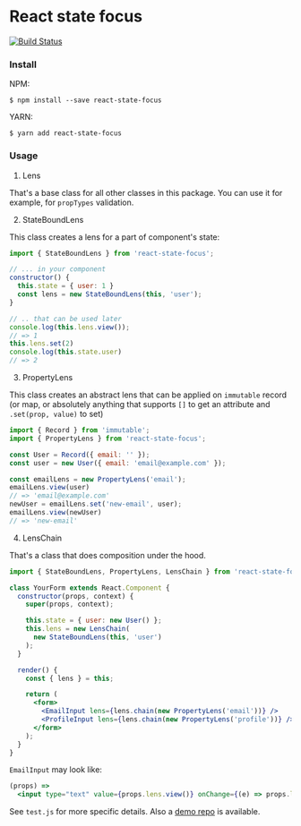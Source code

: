 # React state focus

[![Build Status](https://travis-ci.org/iliabylich/react-state-focus.svg?branch=master)](https://travis-ci.org/iliabylich/react-state-focus)

### Install

NPM:
```
$ npm install --save react-state-focus
```

YARN:
```
$ yarn add react-state-focus
```

### Usage

1. Lens

That's a base class for all other classes in this package.
You can use it for example, for `propTypes` validation.

2. StateBoundLens

This class creates a lens for a part of component's state:

``` js
import { StateBoundLens } from 'react-state-focus';

// ... in your component
constructor() {
  this.state = { user: 1 }
  const lens = new StateBoundLens(this, 'user');
}

// .. that can be used later
console.log(this.lens.view());
// => 1
this.lens.set(2)
console.log(this.state.user)
// => 2
```

3. PropertyLens

This class creates an abstract lens that can be applied on `immutable` record
(or map, or absolutely anything that supports `[]` to get an attribute and `.set(prop, value)` to set)

``` js
import { Record } from 'immutable';
import { PropertyLens } from 'react-state-focus';

const User = Record({ email: '' });
const user = new User({ email: 'email@example.com' });

const emailLens = new PropertyLens('email');
emailLens.view(user)
// => 'email@example.com'
newUser = emailLens.set('new-email', user);
emailLens.view(newUser)
// => 'new-email'
```

4. LensChain

That's a class that does composition under the hood.

``` jsx
import { StateBoundLens, PropertyLens, LensChain } from 'react-state-focus';

class YourForm extends React.Component {
  constructor(props, context) {
    super(props, context);

    this.state = { user: new User() };
    this.lens = new LensChain(
      new StateBoundLens(this, 'user')
    );
  }

  render() {
    const { lens } = this;

    return (
      <form>
        <EmailInput lens={lens.chain(new PropertyLens('email'))} />
        <ProfileInput lens={lens.chain(new PropertyLens('profile'))} />
      </form>
    );
  }
}
```

`EmailInput` may look like:

``` jsx
(props) =>
  <input type="text" value={props.lens.view()} onChange={(e) => props.lens.set(e.target.value)}
```

See `test.js` for more specific details.
Also a [demo repo](https://github.com/iliabylich/react-lens-forms/) is available.
